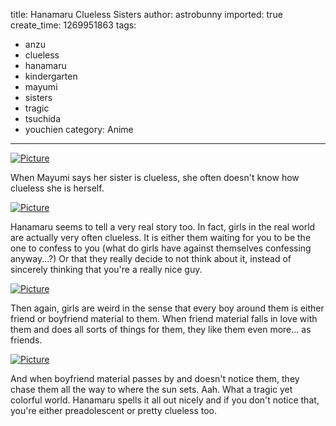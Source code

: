 title: Hanamaru Clueless Sisters
author: astrobunny
imported: true
create_time: 1269951863
tags:
- anzu
- clueless
- hanamaru
- kindergarten
- mayumi
- sisters
- tragic
- tsuchida
- youchien
category: Anime
---
 [![](wp-uploads/2010/03/wpid-Commie-Hanamaru-Youchien-11-35A7D5B6_0-500x283.jpg "Picture")](/images/wp-uploads/2010/03/wpid-Commie-Hanamaru-Youchien-11-35A7D5B6_0.jpg)  
  
When Mayumi says her sister is clueless, she often doesn't know how clueless she is herself.  
<!--more-->  
 [![](wp-uploads/2010/03/wpid-Commie-Hanamaru-Youchien-11-35A7D5B6_1-500x283.jpg "Picture")](/images/wp-uploads/2010/03/wpid-Commie-Hanamaru-Youchien-11-35A7D5B6_1.jpg)  
  
Hanamaru seems to tell a very real story too. In fact, girls in the real world are actually very often clueless. It is either them waiting for you to be the one to confess to you (what do girls have against themselves confessing anyway...?) Or that they really decide to not think about it, instead of sincerely thinking that you're a really nice guy.  
  
 [![](wp-uploads/2010/03/wpid-Commie-Hanamaru-Youchien-11-35A7D5B6_4-500x283.jpg "Picture")](/images/wp-uploads/2010/03/wpid-Commie-Hanamaru-Youchien-11-35A7D5B6_4.jpg)  
  
Then again, girls are weird in the sense that every boy around them is either friend or boyfriend material to them. When friend material falls in love with them and does all sorts of things for them, they like them even more... as friends.  
  
 [![](wp-uploads/2010/03/wpid-Commie-Hanamaru-Youchien-11-35A7D5B6_5-500x283.jpg "Picture")](/images/wp-uploads/2010/03/wpid-Commie-Hanamaru-Youchien-11-35A7D5B6_5.jpg)  
  
And when boyfriend material passes by and doesn't notice them, they chase them all the way to where the sun sets. Aah. What a tragic yet colorful world. Hanamaru spells it all out nicely and if you don't notice that, you're either preadolescent or pretty clueless too.